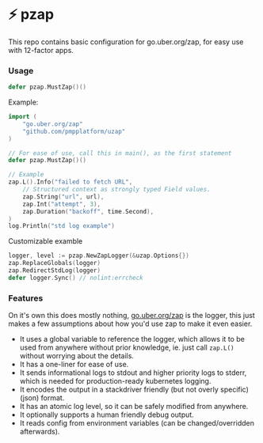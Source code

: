 # :zap: pzap 

This repo contains basic configuration for go.uber.org/zap, for easy use with 12-factor apps.

### Usage
``` go
defer pzap.MustZap()()
```

Example:
``` go
import (
	"go.uber.org/zap"
	"github.com/pmpplatform/uzap"
)

// For ease of use, call this in main(), as the first statement
defer pzap.MustZap()()

// Example
zap.L().Info("failed to fetch URL",
	// Structured context as strongly typed Field values.
	zap.String("url", url),
	zap.Int("attempt", 3),
	zap.Duration("backoff", time.Second),
)
log.Println("std log example")
```

Customizable examble
``` go
logger, level := pzap.NewZapLogger(&uzap.Options{})
zap.ReplaceGlobals(logger)
zap.RedirectStdLog(logger)
defer logger.Sync() // nolint:errcheck
```

### Features
On it's own this does mostly nothing, [go.uber.org/zap](https://pkg.go.dev/go.uber.org/zap) is the logger, this just makes a few assumptions about how you'd use zap to make it even easier. 
- It uses a global variable to reference the logger, which allows it to be used from anywhere without prior knowledge, ie. just call `zap.L()` without worrying about the details.
- It has a one-liner for ease of use.
- It sends informational logs to stdout and higher priority logs to stderr, which is needed for production-ready kubernetes logging.
- It encodes the output in a stackdriver friendly (but not overly specific) (json) format.
 - It has an atomic log level, so it can be safely modified from anywhere.
- It optionally supports a human friendly debug output.
- It reads config from environment variables (can be changed/overridden afterwards).
